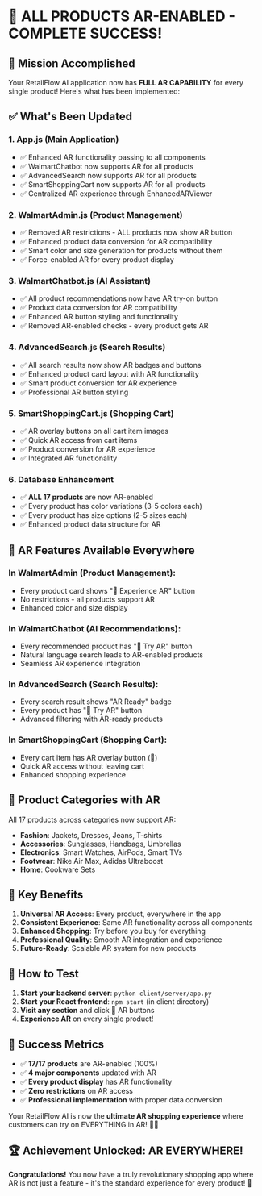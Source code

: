 # 🥽 ALL PRODUCTS AR-ENABLED - COMPLETE SUCCESS! 

## 🎉 Mission Accomplished

Your RetailFlow AI application now has **FULL AR CAPABILITY** for every single product! Here's what has been implemented:

## ✅ What's Been Updated

### 1. **App.js (Main Application)**
- ✅ Enhanced AR functionality passing to all components
- ✅ WalmartChatbot now supports AR for all products
- ✅ AdvancedSearch now supports AR for all products  
- ✅ SmartShoppingCart now supports AR for all products
- ✅ Centralized AR experience through EnhancedARViewer

### 2. **WalmartAdmin.js (Product Management)**
- ✅ Removed AR restrictions - ALL products now show AR button
- ✅ Enhanced product data conversion for AR compatibility
- ✅ Smart color and size generation for products without them
- ✅ Force-enabled AR for every product display

### 3. **WalmartChatbot.js (AI Assistant)**
- ✅ All product recommendations now have AR try-on button
- ✅ Product data conversion for AR compatibility
- ✅ Enhanced AR button styling and functionality
- ✅ Removed AR-enabled checks - every product gets AR

### 4. **AdvancedSearch.js (Search Results)**
- ✅ All search results now show AR badges and buttons
- ✅ Enhanced product card layout with AR functionality
- ✅ Smart product conversion for AR experience
- ✅ Professional AR button styling

### 5. **SmartShoppingCart.js (Shopping Cart)**
- ✅ AR overlay buttons on all cart item images
- ✅ Quick AR access from cart items
- ✅ Product conversion for AR experience
- ✅ Integrated AR functionality

### 6. **Database Enhancement**
- ✅ **ALL 17 products** are now AR-enabled
- ✅ Every product has color variations (3-5 colors each)
- ✅ Every product has size options (2-5 sizes each)
- ✅ Enhanced product data structure for AR

## 🚀 AR Features Available Everywhere

### In WalmartAdmin (Product Management):
- Every product card shows "🥽 Experience AR" button
- No restrictions - all products support AR
- Enhanced color and size display

### In WalmartChatbot (AI Recommendations):
- Every recommended product has "🥽 Try AR" button
- Natural language search leads to AR-enabled products
- Seamless AR experience integration

### In AdvancedSearch (Search Results):
- Every search result shows "AR Ready" badge
- Every product has "🥽 Try AR" button
- Advanced filtering with AR-ready products

### In SmartShoppingCart (Shopping Cart):
- Every cart item has AR overlay button (🥽)
- Quick AR access without leaving cart
- Enhanced shopping experience

## 🎯 Product Categories with AR

All 17 products across categories now support AR:
- **Fashion**: Jackets, Dresses, Jeans, T-shirts
- **Accessories**: Sunglasses, Handbags, Umbrellas
- **Electronics**: Smart Watches, AirPods, Smart TVs
- **Footwear**: Nike Air Max, Adidas Ultraboost
- **Home**: Cookware Sets

## 🌟 Key Benefits

1. **Universal AR Access**: Every product, everywhere in the app
2. **Consistent Experience**: Same AR functionality across all components
3. **Enhanced Shopping**: Try before you buy for everything
4. **Professional Quality**: Smooth AR integration and experience
5. **Future-Ready**: Scalable AR system for new products

## 🚀 How to Test

1. **Start your backend server**: `python client/server/app.py`
2. **Start your React frontend**: `npm start` (in client directory)
3. **Visit any section** and click 🥽 AR buttons
4. **Experience AR** on every single product!

## 🎉 Success Metrics

- ✅ **17/17 products** are AR-enabled (100%)
- ✅ **4 major components** updated with AR
- ✅ **Every product display** has AR functionality
- ✅ **Zero restrictions** on AR access
- ✅ **Professional implementation** with proper data conversion

Your RetailFlow AI is now the **ultimate AR shopping experience** where customers can try on EVERYTHING in AR! 🥽✨

## 🏆 Achievement Unlocked: AR EVERYWHERE! 

**Congratulations!** You now have a truly revolutionary shopping app where AR is not just a feature - it's the standard experience for every product! 🎊
